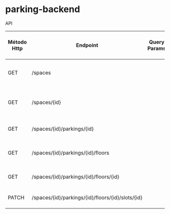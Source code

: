 # parking-backend

API

| Método Http | Endpoint                                          | Query Params | Cuerpo JSON de la petición | Respuesta JSON de la petición                                                                                                                                                                                                                                                                                                                                                                 | Códigos HTTP de respuesta posibles |
|-------------|---------------------------------------------------|--------------|----------------------------|-----------------------------------------------------------------------------------------------------------------------------------------------------------------------------------------------------------------------------------------------------------------------------------------------------------------------------------------------------------------------------------------------|------------------------------------|
| GET         | /spaces                                           |              |                            | `[{"id":"68153f1560d6227593690c79","name":"Centro Mayor","location":{"latitude":4.60971,"longitude":-74.08175}},{"id":"68153f1560d6227593690c79","name":"Centro Mayor","location":{"latitude":4.60971,"longitude":-74.08175}}]`                                                                                                                                                               | 201 Created, 400 Bad Request       |
| GET         | /spaces/{id}                                      |              |                            | `{"id":"68153f1560d6227593690c79","site":{"name":"Centro Mayor","rating":"4.4","covered":true,"location":{"latitude":4.60971,"longitude":-74.08175},"address":{"street":"Calle 26","number":25,"city":"Bogotá","state":"Cundinamarca","country":"Colombia"},"paking":[{"id":1,"zone":"Zona Norte","layout":1,"floors":[{"number":1,"slots":[{"id":"1","status":false,"type":"Carro"}]}]}]}} ` | 200 OK, 404 NotFound               |
| GET         | /spaces/{id}/parkings/{id}                        |              |                            | `{"id":1,"zone":"Zona Norte","layout":1}`                                                                                                                                                                                                                                                                                                                                                     | 200 OK, 404 Not Found              |
| GET         | /spaces/{id}/parkings/{id}/floors                 |              |                            | `[[{"number":1,"slots":[{"id":"1","status":false,"type":"Carro"}]},{"number":2,"slots":[{"id":"1","status":false,"type":"moto"}]}]`                                                                                                                                                                                                                                                           | 201 Created, 400 Bad Request       |
| GET         | /spaces/{id}/parkings/{id}/floors/{id}            |              |                            | `{"number":1,"slots":[{"id":"1","status":false,"type":"Carro"}]}`                                                                                                                                                                                                                                                                                                                             | 200 OK, 404 Not Found              |
| PATCH       | /spaces/{id}/parkings/{id}/floors/{id}/slots/{id} |              | `{"status":true}`          | `{"number":1,"slots":[{"id":"1","status":false,"type":"Carro"}]}`                                                                                                                                                                                                                                                                                                                             | 200 OK, 404 Not Found              |
